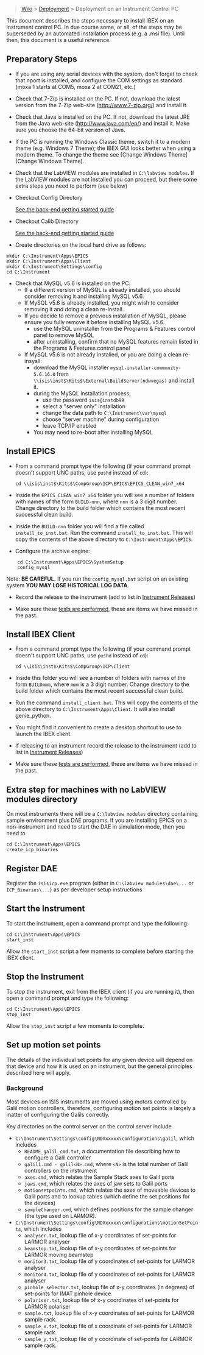 > [Wiki](Home) > [Deployment](Deployment) > Deployment on an Instrument Control PC

This document describes the steps necessary to install IBEX on an Instrument control PC.  In due course some, or all, of the steps may be superseded by an automated installation process (e.g. a .msi file).  Until then, this document is a useful reference.

## Preparatory Steps

- If you are using any serial devices with the system, don't forget to check that nport is installed, and configure the COM settings as standard (moxa 1 starts at COM5, moxa 2 at COM21, etc.)
- Check that 7-Zip is installed on the PC.  If not, download the latest version from the 7-Zip web-site (http://www.7-zip.org/) and install it.
- Check that Java is installed on the PC.  If not, download the latest JRE from the Java web-site (http://www.java.com/en/) and install it.  Make sure you choose the 64-bit version of Java.
- If the PC is running the Windows Classic theme, switch it to a modern theme (e.g. Windows 7 Theme); the IBEX GUI looks better when using a modern theme.  To change the theme see [Change Windows Theme](Change Windows Theme).
- Check that the LabVIEW modules are installed in `C:\labview modules`.  If the LabVIEW modules are not installed you can proceed, but there some extra steps you need to perform (see below)

- Checkout Config Directory

    [See the back-end getting started guide](First-time-installing-and-building-(Windows)#setting-up-a-configurations-directory)

- Checkout Calib Directory

    [See the back-end getting started guide](First-time-installing-and-building-(Windows)#setting-up-a-calibrations-directory)

- Create directories on the local hard drive as follows:
```
mkdir C:\Instrument\Apps\EPICS
mkdir C:\Instrument\Apps\Client
mkdir C:\Instrument\Settings\config
cd C:\Instrument
```

- Check that MySQL v5.6 is installed on the PC.
   - If a different version of MySQL is already installed, you should consider removing it and installing MySQL v5.6.
   - If MySQL v5.6 is already installed, you might wish to consider removing it and doing a clean re-install.
   - If you decide to remove a previous installation of MySQL, please ensure you fully remove it before installing MySQL v5.6.
      - use the MySQL uninstaller from the Programs & Features control panel to remove MySQL
      - after uninstalling, confirm that no MySQL features remain listed in the Programs & Features control panel
   - If MySQL v5.6 is not already installed, or you are doing a clean re-insyall:
      - download the MySQL installer `mysql-installer-community-5.6.16.0` from `\\isis\inst$\Kits$\External\BuildServer(ndwvegas)` and install it.
      - during the MySQL installation process,
         - use the password `isis@instdb99`
         - select a "server only" installation
         - change the data path to `C:\Instrument\var\mysql`
         - choose "server machine" during configuration
         - leave TCP/IP enabled
      - You may need to re-boot after installing MySQL

## Install EPICS

- From a command prompt type the following (if your command prompt doesn't support UNC paths, use `pushd` instead of `cd`):

    `cd \\isis\inst$\Kits$\CompGroup\ICP\EPICS\EPICS_CLEAN_win7_x64`

- Inside the `EPICS_CLEAN_win7_x64` folder you will see a number of folders with names of the form `BUILD-nnn`, where `nnn` is a 3 digit number.  Change directory to the build folder which contains the most recent successful clean build.  

- Inside the `BUILD-nnn` folder you will find a file called `install_to_inst.bat`.  Run the command `install_to_inst.bat`.  This will copy the contents of the above directory to `C:\Instrument\Apps\EPICS`.

- Configure the archive engine:

```
    cd C:\Instrument\Apps\EPICS\SystemSetup
    config_mysql
```

Note: **BE CAREFUL.**  If you run the `config_mysql.bat` script on an existing system **YOU MAY LOSE HISTORICAL LOG DATA**.

- Record the release to the instrument (add to list in [Instrument Releases](https://github.com/ISISComputingGroup/IBEX/wiki#instrument-information))

- Make sure these [tests are performed](server-release-tests), these are items we have missed in the past.

## Install IBEX Client

- From a command prompt type the following (if your command prompt doesn't support UNC paths, use `pushd` instead of `cd`):

    `cd \\isis\inst$\Kits$\CompGroup\ICP\Client`

- Inside this folder you will see a number of folders with names of the form `BUILDmmm`, where `mmm` is a 3 digit number.  Change directory to the build folder which contains the most recent successful clean build.  

- Run the command `install_client.bat`.  This will copy the contents of the above directory to `C:\Instrument\Apps\Client`.  It will also install genie_python.

- You might find it convenient to create a desktop shortcut to use to launch the IBEX client.

- If releasing to an instrument record the release to the instrument (add to list in [Instrument Releases](https://github.com/ISISComputingGroup/IBEX/wiki#instrument-information))

- Make sure these [tests are performed](client-release-tests), these are items we have missed in the past.

## Extra step for machines with no LabVIEW modules directory

On most instruments there will be a `C:\labview modules` directory containing sample environment plus DAE programs. If you are installing EPICS on a non-instrument and need to start the DAE in simulation mode, then you need to  

    cd C:\Instrument\Apps\EPICS
    create_icp_binaries
    
## Register DAE

Register the `isisicp.exe` program (either in `C:\labview modules\dae\...` or `ICP_Binaries\...`) as per developer setup instructions

## Start the Instrument

To start the instrument, open a command prompt and type the following:

    cd C:\Instrument\Apps\EPICS
    start_inst
    
Allow the `start_inst` script a few moments to complete before starting the IBEX client.


## Stop the Instrument

To stop the instrument, exit from the IBEX client (if you are running it), then open a command prompt and type the following:

    cd C:\Instrument\Apps\EPICS
    stop_inst
    
Allow the `stop_inst` script a few moments to complete.

## Set up motion set points 

The details of the individual set points for any given device will depend on that device and how it is used on an instrument, but the general principles described here will apply.

### Background
Most devices on ISIS instruments are moved using motors controlled by Galil motion controllers, therefore, configuring motion set points is largely a matter of configuring the Galils correctly.

Key directories on the control server on the control server include

* ``C:\Instrument\Settings\config\NDXxxxxx\configurations\galil``, which includes 
    * ``README_galil_cmd.txt``, a documentation file describing how to configure a Galil controller
    * ``galil1.cmd - galil<N>.cmd``, where `<N>` is the total number of Galil controllers on the instrument
    * ``axes.cmd``, which relates the Sample Stack axes to Galil ports
    * ``jaws.cmd``, which relates the axes of jaw sets to Galil ports
    * ``motionsetpoints.cmd``, which relates the axes of moveable devices to Galil ports and to lookup tables (which define the set positions for the devices)
    * ``sampleChanger.cmd``, which defines positions for the sample changer (the type used on LARMOR).
* ``C:\Instrument\Settings\config\NDXxxxxx\configurations\motionSetPoints``, which includes 
    * ``analyser.txt``, lookup file of x-y coordinates of set-points for LARMOR analyser
    * ``beamstop.txt``, lookup file of x-y coordinates of set-points for LARMOR moving beamstop
    * ``monitor3.txt``, lookup file of y coordinates of set-points for LARMOR analyser
    * ``monitor4.txt``, lookup file of y coordinates of set-points for LARMOR analyser
    * ``pinhole_selector.txt``, lookup file of x-y coordinates (in degrees) of set-points for IMAT pinhole device
    * ``polariser.txt``, lookup file of x-y coordinates of set-points for LARMOR polariser
    * ``sample.txt``, lookup file of x-y coordinates of set-points for LARMOR sample rack.
    * ``sample_x.txt``, lookup file of x coordinate of set-points for LARMOR sample rack.
    * ``sample_y.txt``, lookup file of y coordinate of set-points for LARMOR sample rack.